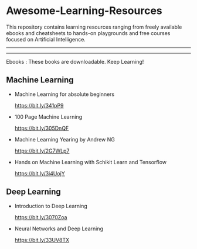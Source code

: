 # Awesome-Learning-Resources
This repository contains learning resources ranging from freely available ebooks and cheatsheets to hands-on playgrounds and free courses focused on Artificial Intelligence.

----------------------------------------------------------------------------------------------

----------------------------------------------------------------------------------------------


Ebooks : These books are downloadable. Keep Learning!

## Machine Learning

* Machine Learning for absolute beginners

  https://bit.ly/341pP9
  
* 100 Page Machine Learning

  https://bit.ly/305DnQF
  
* Machine Learning Yearing by Andrew NG

  https://bit.ly/2G7WLp7
  
* Hands on Machine Learning with Schikit Learn and Tensorflow

  https://bit.ly/3i4UojY
  

## Deep Learning

* Introduction to Deep Learning

  https://bit.ly/3070Zoa
  
* Neural Networks and Deep Learning

  https://bit.ly/33UV8TX
